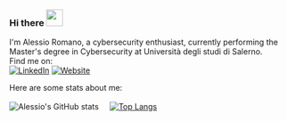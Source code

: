 ### Hi there <img src="https://raw.githubusercontent.com/MartinHeinz/MartinHeinz/master/wave.gif" width="30px">

I'm Alessio Romano, a cybersecurity enthusiast, currently performing the Master's degree in Cybersecurity at Università degli studi di Salerno.<br/>
Find me on:<br/>
[![LinkedIn](https://img.shields.io/badge/LinkedIn-0077B5?style=for-the-badge&logo=linkedin&logoColor=white)](https://www.linkedin.com/in/alessio-romano/)
[![Website](https://img.shields.io/badge/alessio_romano.com-4F0599?style=for-the-badge&logo={ICON}&logoColor=white)](https://www.alessio-romano.com)

Here are some stats about me:<br/><br/>
![Alessio's GitHub stats](https://github-readme-stats.vercel.app/api?username=alessio-romano&show_icons=true&theme=dark)&nbsp;&nbsp;&nbsp;&nbsp;
[![Top Langs](https://github-readme-stats.vercel.app/api/top-langs/?username=alessio-romano&layout=compact&theme=dark)](https://github.com/anuraghazra/github-readme-stats)<br/>
